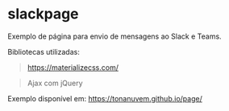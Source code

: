 # slackpage

Exemplo de página para envio de mensagens ao Slack e Teams.

Bibliotecas utilizadas:

> https://materializecss.com/

> Ajax com jQuery

Exemplo disponível em: https://tonanuvem.github.io/page/
